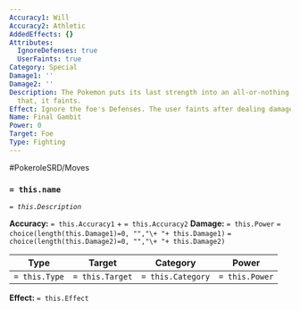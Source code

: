 ```yaml
---
Accuracy1: Will
Accuracy2: Athletic
AddedEffects: {}
Attributes:
  IgnoreDefenses: true
  UserFaints: true
Category: Special
Damage1: ''
Damage2: ''
Description: The Pokemon puts its last strength into an all-or-nothing attack. After
  that, it faints.
Effect: Ignore the foe's Defenses. The user faints after dealing damage.
Name: Final Gambit
Power: 0
Target: Foe
Type: Fighting
---
```


#PokeroleSRD/Moves

### `= this.name` 
*`= this.Description`*

**Accuracy:** `= this.Accuracy1` + `= this.Accuracy2`
**Damage:** `= this.Power` `= choice(length(this.Damage1)=0, "","\+ "+ this.Damage1)` `= choice(length(this.Damage2)=0, "","\+ "+ this.Damage2)`

| Type          | Target          | Category          | Power          |
| ------------- | --------------- | ----------------  | -------------- |
| `= this.Type` | `= this.Target` | `= this.Category` | `= this.Power` | 

**Effect:** `= this.Effect`